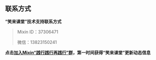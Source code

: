## 联系方式

**“笑来课堂”技术支持联系方式**

> Mixin ID：37306471
>
> 微信：13823150241

**点击[加入Mixin“践行践行再践行”群](https://mixin.one/codes/02eea385-9f97-497e-9a9e-2540233ca0b8)，第一时间获得“笑来课堂”更新动态信息**

